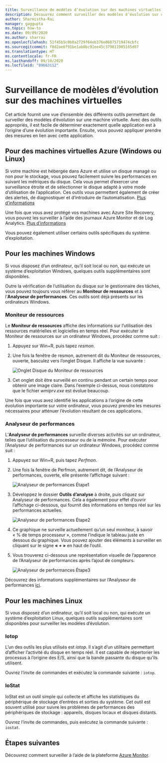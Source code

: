 ```yaml
---
title: Surveillance de modèles d’évolution sur des machines virtuelles
description: Découvrez comment surveiller des modèles d’évolution sur des machines virtuelles protégées à l’aide d’Azure Site Recovery
author: Sharmistha-Rai
manager: gaggupta
ms.topic: how-to
ms.date: 09/09/2020
ms.author: sharrai
ms.openlocfilehash: 51f45b5c0b8a2729f64eb376e06875719474cbfc
ms.sourcegitcommit: f8d2ae6f91be1ab0bc91ee45c379811905185d07
ms.translationtype: HT
ms.contentlocale: fr-FR
ms.lasthandoff: 09/10/2020
ms.locfileid: "89663112"
---
```

# <a name="monitoring-churn-patterns-on-virtual-machines"></a>Surveillance de modèles d’évolution sur des machines virtuelles

Cet article fournit une vue d’ensemble des différents outils permettant de surveiller des modèles d’évolution sur une machine virtuelle. Avec des outils appropriés, il est facile de déterminer exactement quelle application est à l’origine d’une évolution importante. Ensuite, vous pouvez appliquer prendre des mesures en lien avec cette application.

## <a name="for-azure-virtual-machines-windows-or-linux"></a>Pour des machines virtuelles Azure (Windows ou Linux)

Si votre machine est hébergée dans Azure et utilise un disque managé ou non pour le stockage, vous pouvez facilement suivre les performances en suivant les métriques du disque. Cela vous permet d’exercer une surveillance étroite et de sélectionner le disque adapté à votre mode d’utilisation de l’application. Ces outils vous permettent également de créer des alertes, de diagnostiquer et d’introduire de l’automatisation. [Plus d’informations](https://azure.microsoft.com/blog/per-disk-metrics-managed-disks/)

Une fois que vous avez protégé vos machines avec Azure Site Recovery, vous pouvez les surveiller à l’aide des journaux Azure Monitor et de Log Analytics. [Plus d’informations](https://docs.microsoft.com/azure/site-recovery/monitor-log-analytics)

Vous pouvez également utiliser certains outils spécifiques du système d’exploitation.

## <a name="for-windows-machines"></a>Pour les machines Windows

Si vous disposez d’un ordinateur, qu’il soit local ou non, qui exécute un système d’exploitation Windows, quelques outils supplémentaires sont disponibles.

Outre la vérification de l’utilisation du disque sur le gestionnaire des tâches, vous pouvez toujours vous référer au **Moniteur de ressources** et à l’**Analyseur de performances**. Ces outils sont déjà présents sur les ordinateurs Windows.

### <a name="resource-monitor"></a>Moniteur de ressources

Le **Moniteur de ressources** affiche des informations sur l’utilisation des ressources matérielles et logicielles en temps réel. Pour exécuter le Moniteur de ressources sur un ordinateur Windows, procédez comme suit :

1. Appuyez sur Win+R, puis tapez _resmon_.
1. Une fois la fenêtre de resmon, autrement dit du Moniteur de ressources, ouverte, basculez vers l’onglet Disque. Il affiche la vue suivante :

    ![Onglet Disque du Moniteur de ressources](./media/monitoring-high-churn/resmon-disk-tab.png)

1. Cet onglet doit être surveillé en continu pendant un certain temps pour obtenir une image claire. Dans l’exemple ci-dessus, nous constatons que le fichier _wmiprv.exe_ est évolue beaucoup.

Une fois que vous avez identifié les applications à l’origine de cette évolution importante sur votre ordinateur, vous pouvez prendre les mesures nécessaires pour atténuer l’évolution résultant de ces applications.

### <a name="performance-monitor"></a>Analyseur de performances

L’**Analyseur de performances** surveille diverses activités sur un ordinateur, telles que l’utilisation du processeur ou de la mémoire. Pour exécuter l’Analyseur de performances sur un ordinateur Windows, procédez comme suit :

1. Appuyez sur Win+R, puis tapez _Perfmon_.
1. Une fois la fenêtre de Perfmon, autrement dit, de l’Analyseur de performances, ouverte, elle présente l’affichage suivant :

    ![Analyseur de performances Étape1](./media/monitoring-high-churn/perfmon-step1.png)

1. Développez le dossier **Outils d’analyse** à droite, puis cliquez sur Analyseur de performances. Cela a également pour effet d’ouvrir l’affichage ci-dessous, qui fournit des informations en temps réel sur les performances actuelles.

    ![Analyseur de performances Étape2](./media/monitoring-high-churn/perfmon-step1.png)

1. Ce graphique ne surveille actuellement qu’un seul moniteur, à savoir « % de temps processeur », comme l’indique le tableau juste en dessous du graphique. Vous pouvez ajouter des éléments à surveiller en cliquant sur le signe **« + »** en haut de l’outil.
1. Vous trouverez ci-dessous une représentation visuelle de l’apparence de l’Analyseur de performances après l’ajout de compteurs.

    ![Analyseur de performances Étape3](./media/monitoring-high-churn/perfmon-step3.png)

Découvrez des informations supplémentaires sur l’Analyseur de performances [ici](https://docs.microsoft.com/dynamics365/business-central/dev-itpro/administration/monitor-use-performance-monitor-collect-event-trace-data).

## <a name="for-linux-machines"></a>Pour les machines Linux

Si vous disposez d’un ordinateur, qu’il soit local ou non, qui exécute un système d’exploitation Linux, quelques outils supplémentaires sont disponibles pour surveiller les modèles d’évolution.

### <a name="iotop"></a>Iotop

L’un des outils les plus utilisés est _iotop_. Il s’agit d’un utilitaire permettant d’afficher l’activité du disque en temps réel. Il est capable de répertorier les processus à l’origine des E/S, ainsi que la bande passante du disque qu’ils utilisent.

Ouvrez l’invite de commandes et exécutez la commande suivante : `iotop`.

### <a name="iostat"></a>IoStat

IoStat est un outil simple qui collecte et affiche les statistiques du périphérique de stockage d’entrées et sorties du système. Cet outil est souvent utilisé pour suivre les problèmes de performances des périphériques de stockage : appareils, disques locaux et disques distants.

Ouvrez l’invite de commandes, puis exécutez la commande suivante : `iostat`.

## <a name="next-steps"></a>Étapes suivantes

Découvrez comment surveiller à l’aide de la plateforme [Azure Monitor](monitor-log-analytics.md).
